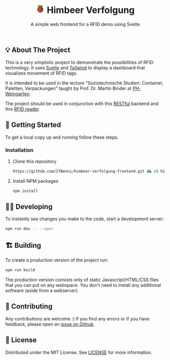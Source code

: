 <div align="center">

# <img src="docs/raspberry-pi.svg" style="height: 1em; aspect-ratio: 1/1; " aria-hidden="true"> Himbeer Verfolgung

A simple web frontend for a RFID demo using Svelte 

<br/>

</div>


## 💡 About The Project

This is a very simplistic project to demonstrate the possibilities of RFID technology.
It uses [Svelte](https://svelte.dev/docs/introduction) and [Tailwind](https://tailwindcss.com/docs/installation) to display a dashboard that visualizes movement of RFID tags. 

It is intended to be used in the lecture "Soziotechnische Studien: Container, Paletten, Verpackungen" taught by Prof. Dr. Martin Binder at [PH-Weingarten](https://technik.ph-weingarten.de/das-fach/das-fach/).

The project should be used in conjunction with this [RESTful](https://github.com/ITBenni/himbeer-verfolgung-backend) backend and this [RFID reader](https://github.com/ITBenni/himbeer-verfolgung-rfid). 


## 🧭 Getting Started

To get a local copy up and running follow these steps.

### Installation

1. Clone this repository

	```bash
	https://github.com/ITBenni/himbeer-verfolgung-frontend.git && cd himbeer-verfolgung-frontend
	```

2. Install NPM packages

	```bash
	npm install
	```


## 🧑‍💻 Developing

To instantly see changes you make to the code, start a development server:

```bash
npm run dev -- --open
```


## 🏗️ Building

To create a production version of the project run:

```bash
npm run build
```

The production version consists only of static Javascript/HTML/CSS files that you can put on any webspace. 
You don't need to install any additional software (aside from a webserver). 


## 🤝 Contributing

Any contributions are welcome :)
If you find any errors or if you have feedback, please open an [issue on Github](https://github.com/ITBenni/himbeer-verfolgung-frontend/issues).


## 📜 License

Distributed under the MIT License. See [LICENSE](LICENSE) for more information.
